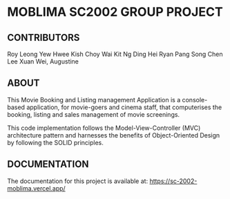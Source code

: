 # MOBLIMA SC2002 GROUP PROJECT

## CONTRIBUTORS
Roy Leong Yew Hwee
Kish Choy Wai Kit
Ng Ding Hei Ryan
Pang Song Chen
Lee Xuan Wei, Augustine

## ABOUT
This Movie Booking and Listing management Application is a console-based application, for movie-goers and cinema staff, that computerises the booking, listing and sales management of movie screenings.

This code implementation follows the Model-View-Controller (MVC) architecture pattern and harnesses the benefits of Object-Oriented Design by following the SOLID principles.


## DOCUMENTATION
The documentation for this project is available at: https://sc-2002-moblima.vercel.app/